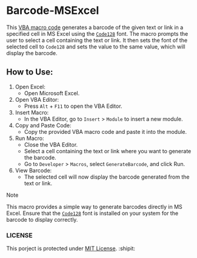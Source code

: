 # Barcode-MSExcel
This [VBA macro code](Barcode.vba) generates a barcode of the given text or link in a specified cell in MS Excel using the [`Code128`](https://github.com/ZMGarcia03/Barcode-MSExcel/releases/tag/Font) font. The macro prompts the user to select a cell containing the text or link. It then sets the font of the selected cell to `Code128` and sets the value to the same value, which will display the barcode.

## How to Use:

  1. Open Excel:
     - Open Microsoft Excel.
  2. Open VBA Editor:
     - Press `Alt` + `F11` to open the VBA Editor.
  3. Insert Macro:
     - In the VBA Editor, go to `Insert` > `Module` to insert a new module.
  4. Copy and Paste Code:
     - Copy the provided VBA macro code and paste it into the module.
  5. Run Macro:
     - Close the VBA Editor.
     - Select a cell containing the text or link where you want to generate the barcode.
     - Go to `Developer` > `Macros`, select `GenerateBarcode`, and click Run.
  6. View Barcode:
     - The selected cell will now display the barcode generated from the text or link.

> [!NOTE]
> This macro provides a simple way to generate barcodes directly in MS Excel. Ensure that the [`Code128`](https://github.com/ZMGarcia03/Barcode-MSExcel/releases/tag/Font) font is installed on your system for the barcode to display correctly.

### LICENSE
This porject is protected under [MIT License](LICENSE). :shipit:
